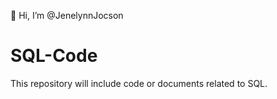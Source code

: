 👋 Hi, I’m @JenelynnJocson

# SQL-Code

This repository will include code or documents related to SQL.


<!---
JenelynnJocson/JenelynnJocson is a ✨ special ✨ repository because its `README.md` (this file) appears on your GitHub profile.
You can click the Preview link to take a look at your changes.
--->
